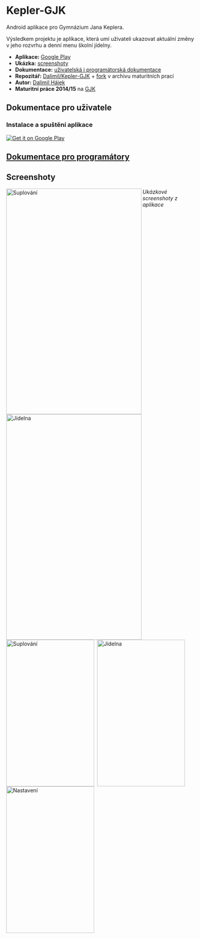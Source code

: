 # Kepler-GJK

Android aplikace pro Gymnázium Jana Keplera.

Výsledkem projektu je aplikace, která umí uživateli ukazovat aktuální změny v jeho rozvrhu a denní menu školní jídelny.

- **Aplikace:** [Google Play](https://play.google.com/store/apps/details?id=gjk.kepler)  
- **Ukázka:** [screenshoty](https://github.com/Dalimil/Kepler-GJK/#screenshoty)
- **Dokumentace:** [uživatelská i programátorská dokumentace](https://github.com/Dalimil/Kepler-GJK/blob/master/Docs/dokumentace.pdf)
- **Repozitář:** [Dalimil/Kepler-GJK](https://github.com/Dalimil/Kepler-GJK) + [fork](http://github.com/gjkcz/Kepler-GJK) v archivu maturitních prací
- **Autor:** [Dalimil Hájek](mailto:dalimilhajek@seznam.cz)
- **Maturitní práce 2014/15** na [GJK](https://github.com/gjkcz/gjkcz)

## Dokumentace pro uživatele
### Instalace a spuštění aplikace
<a href="https://play.google.com/store/apps/details?id=gjk.kepler">
  <img alt="Get it on Google Play"
       src="https://developer.android.com/images/brand/cs_generic_rgb_wo_60.png" />
</a>

## [Dokumentace pro programátory](https://github.com/Dalimil/Kepler-GJK/blob/master/Docs/dokumentace.pdf)

## Screenshoty
<img src="https://github.com/Dalimil/Kepler-GJK/blob/master/Docs/Screenshots/screenshot_suplovani_framed.png" align="left" height="600" width="360" alt="Suplování"/>

<img src="https://github.com/Dalimil/Kepler-GJK/blob/master/Docs/Screenshots/screenshot_jidelna_framed.png" align="left" height="600" width="360" alt="Jídelna"/>


<img src="https://github.com/Dalimil/Kepler-GJK/blob/master/Docs/Screenshots/screenshot_suplovani.png" align="left" height="390" width="234" alt="Suplování"/>

<img src="https://github.com/Dalimil/Kepler-GJK/blob/master/Docs/Screenshots/screenshot_jidelna.png" align="left" hspace="5" height="390" width="234" alt="Jídelna"/>

<img src="https://github.com/Dalimil/Kepler-GJK/blob/master/Docs/Screenshots/screenshot_settings.png" align="left" height="390" width="234" alt="Nastavení"/>

*Ukázkové screenshoty z aplikace*

